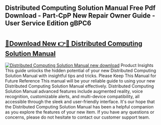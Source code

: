 ## Distributed Computing Solution Manual Free Pdf Download - Part-CpP New Repair Owner Guide - User Service Edition gBPC6

# <h2><a href="http://bc80583.oget.top/?id=Distributed+Computing+Solution+Manual">🔗Download New 👉🔴 Distributed Computing Solution Manual</a></h2>

[![Distributed Computing Solution Manual new download](https://i.imgur.com/5g1atiW.png)](http://bc80583.oget.top/?id=Distributed+Computing+Solution+Manual)
Product Insights This guide unlocks the hidden potential of your new Distributed Computing Solution Manual with insightful tips and tricks. Please Keep This Manual for Future Reference This manual will be your reliable guide to using your new Distributed Computing Solution Manual effectively. Distributed Computing Solution Manual advanced features include augmented reality, voice recognition, customizable alerts, and multi-device compatibility, all accessible through the sleek and user-friendly interface. It's our hope that the Distributed Computing Solution Manual has been a helpful companion as you explore the features of your new item. If you have any questions or concerns, please do not hesitate to contact our customer support team.
